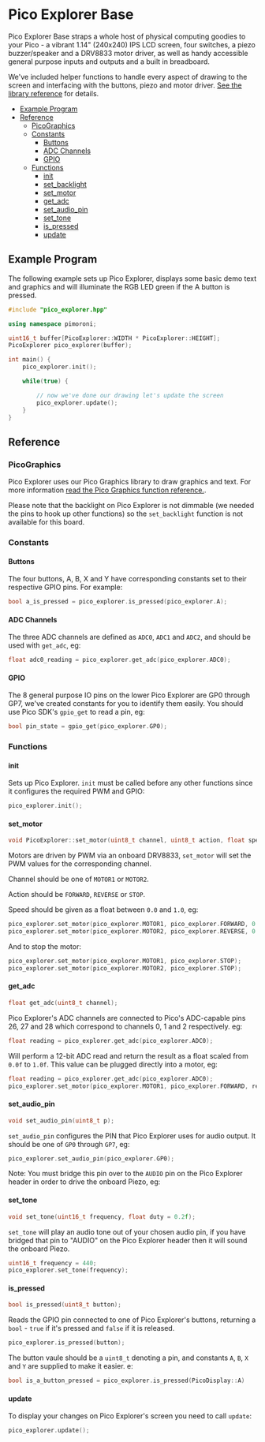 # Pico Explorer Base <!-- omit in toc -->

Pico Explorer Base straps a whole host of physical computing goodies to your Pico - a vibrant 1.14" (240x240) IPS LCD screen, four switches, a piezo buzzer/speaker and a DRV8833 motor driver, as well as handy accessible general purpose inputs and outputs and a built in breadboard.

We've included helper functions to handle every aspect of drawing to the screen and interfacing with the buttons, piezo and motor driver. [See the library reference](#reference) for details.

- [Example Program](#example-program)
- [Reference](#reference)
  - [PicoGraphics](#picographics)
  - [Constants](#constants)
    - [Buttons](#buttons)
    - [ADC Channels](#adc-channels)
    - [GPIO](#gpio)
  - [Functions](#functions)
    - [init](#init)
    - [set_backlight](#set_backlight)
    - [set_motor](#set_motor)
    - [get_adc](#get_adc)
    - [set_audio_pin](#set_audio_pin)
    - [set_tone](#set_tone)
    - [is_pressed](#is_pressed)
    - [update](#update)

## Example Program

The following example sets up Pico Explorer, displays some basic demo text and graphics and will illuminate the RGB LED green if the A button is pressed.

```c++
#include "pico_explorer.hpp"

using namespace pimoroni;

uint16_t buffer[PicoExplorer::WIDTH * PicoExplorer::HEIGHT];
PicoExplorer pico_explorer(buffer);

int main() {
    pico_explorer.init();

    while(true) {

        // now we've done our drawing let's update the screen
        pico_explorer.update();
    }
}
```

## Reference

### PicoGraphics

Pico Explorer uses our Pico Graphics library to draw graphics and text. For more information [read the Pico Graphics function reference.](../pico_graphics/README.md#function-reference).

Please note that the backlight on Pico Explorer is not dimmable (we needed the pins to hook up other functions) so the `set_backlight` function is not available for this board.

### Constants

#### Buttons

The four buttons, A, B, X and Y have corresponding constants set to their respective GPIO pins. For example:

```c++
bool a_is_pressed = pico_explorer.is_pressed(pico_explorer.A);
```

#### ADC Channels

The three ADC channels are defined as `ADC0`, `ADC1` and `ADC2`, and should be used with `get_adc`, eg:

```c++
float adc0_reading = pico_explorer.get_adc(pico_explorer.ADC0);
```

#### GPIO

The 8 general purpose IO pins on the lower Pico Explorer are GP0 through GP7, we've created constants for you to identify them easily. You should use Pico SDK's `gpio_get` to read a pin, eg:

```c++
bool pin_state = gpio_get(pico_explorer.GP0);
```

### Functions

#### init

Sets up Pico Explorer. `init` must be called before any other functions since it configures the required PWM and GPIO:

```c++
pico_explorer.init();
```

#### set_motor

```c++
void PicoExplorer::set_motor(uint8_t channel, uint8_t action, float speed);
```

Motors are driven by PWM via an onboard DRV8833, `set_motor` will set the PWM values for the corresponding channel.

Channel should be one of `MOTOR1` or `MOTOR2`.

Action should be `FORWARD`, `REVERSE` or `STOP`.

Speed should be given as a float between `0.0` and `1.0`, eg:

```c++
pico_explorer.set_motor(pico_explorer.MOTOR1, pico_explorer.FORWARD, 0.5f);
pico_explorer.set_motor(pico_explorer.MOTOR2, pico_explorer.REVERSE, 0.5f);
```

And to stop the motor:

```c++
pico_explorer.set_motor(pico_explorer.MOTOR1, pico_explorer.STOP);
pico_explorer.set_motor(pico_explorer.MOTOR2, pico_explorer.STOP);
```

#### get_adc

```c++
float get_adc(uint8_t channel);
```

Pico Explorer's ADC channels are connected to Pico's ADC-capable pins 26, 27 and 28 which correspond to channels 0, 1 and 2 respectively. eg:

```c++
float reading = pico_explorer.get_adc(pico_explorer.ADC0);
```

Will perform a 12-bit ADC read and return the result as a float scaled from `0.0f` to `1.0f`. This value can be plugged directly into a motor, eg:

```c++
float reading = pico_explorer.get_adc(pico_explorer.ADC0);
pico_explorer.set_motor(pico_explorer.MOTOR1, pico_explorer.FORWARD, reading);
```

#### set_audio_pin

```c++
void set_audio_pin(uint8_t p);
```

`set_audio_pin` configures the PIN that Pico Explorer uses for audio output. It should be one of `GP0` through `GP7`, eg:

```c++
pico_explorer.set_audio_pin(pico_explorer.GP0);
```

Note: You must bridge this pin over to the `AUDIO` pin on the Pico Explorer header in order to drive the onboard Piezo, eg:

#### set_tone

```c++
void set_tone(uint16_t frequency, float duty = 0.2f);
```

`set_tone` will play an audio tone out of your chosen audio pin, if you have bridged that pin to "AUDIO" on the Pico Explorer header then it will sound the onboard Piezo.

```c++
uint16_t frequency = 440;
pico_explorer.set_tone(frequency);
```

#### is_pressed

```c++
bool is_pressed(uint8_t button);
```

Reads the GPIO pin connected to one of Pico Explorer's buttons, returning a `bool` - `true` if it's pressed and `false` if it is released.

```c++
pico_explorer.is_pressed(button);
```

The button vaule should be a `uint8_t` denoting a pin, and constants `A`, `B`, `X` and `Y` are supplied to make it easier. e:

```c++
bool is_a_button_pressed = pico_explorer.is_pressed(PicoDisplay::A)
```

#### update

To display your changes on Pico Explorer's screen you need to call `update`:

```c++
pico_explorer.update();
```